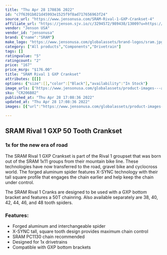 ```yaml
---
title: "Thu Apr 28 170836 2022"
id: "c7f6391b021d45993e1525f9f8ad717656963f24"
source_url: "https://www.jensonusa.com/SRAM-Rival-1-GXP-Crankset-4"
affiliate_url: "https://jenson.sjv.io/c/3294572/989438/13009?u=https://www.jensonusa.com/SRAM-Rival-1-GXP-Crankset-4"
vendor: "Jenson USA"
vendor_id: "jensonusa"
brand: {"name":"SRAM"}
make_logo: "https://www.jensonusa.com/globalassets/brand-logos/sram.jpg"
category: ["All products","Components","Drivetrain"]
tags: []
ratingvalue: "5"
ratingcount: "2"
price: "167"
price_msrp: "$176.00"
title: "SRAM Rival 1 GXP Crankset"
attributes: [[]]
options: {"size":[],"color":["Black"],"availability":"In Stock"}
image_urls: ["https://www.jensonusa.com/globalassets/product-images---all-assets/sram/cr206b02.jpg"]
sku: "CR206B02"
published_at: "Thu Apr 28 17:08:36 2022"
updated_at: "Thu Apr 28 17:08:36 2022"
images: [{"url":"https://www.jensonusa.com/globalassets/product-images---all-assets/sram/cr206b02.jpg","path":"full/e1ff53baf07b51869bcc932e02e79cd6abbde171.jpg","checksum":"150b4620d1c30cad4fa543cefded129c","status":"downloaded"}]

---
```

## SRAM Rival 1 GXP 50 Tooth Crankset

### 1x for the new era of road

The SRAM Rival 1 GXP Crankset is part of the Rival 1 groupset that was born
out of the SRAM 1x11 groups from their mountain bike line. These technologies
have now transferred to the road, gravel bike and cyclocross world. The forged
aluminum spider features X-SYNC technology with their tall square profile that
engages the chain earlier and help keep the chain under control.

The SRAM Rival 1 Cranks are designed to be used with a GXP bottom bracket and
features a 50T chainring. Also available separately are 38, 40, 42, 44, 46,
and 48 tooth spiders.

### Features:

  * Forged aluminum and interchangeable spider 
  * X-SYNC tall, square tooth design provides maximum chain control 
  * SRAM PC1130 chain recommended 
  * Designed for 1x drivetrains 
  * Compatible with GXP bottom brackets 

